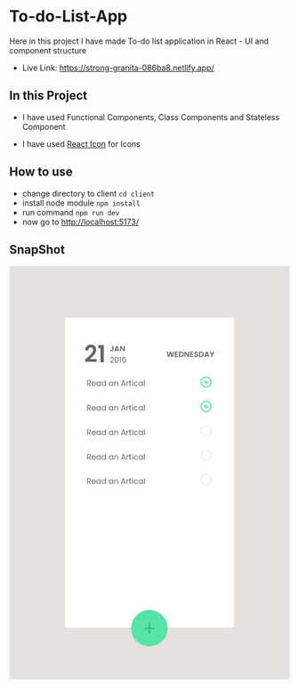 # To-do-List-App

Here in this project I have made To-do list application in React - UI and component structure

- Live Link: https://strong-granita-086ba8.netlify.app/

## In this Project 

- I have used Functional Components, Class Components and Stateless Component

- I have used [React Icon](https://react-icons.github.io/react-icons) for Icons

## How to use

- change directory to client ``cd client``
- install node module ``npm install``
- run command ``npm run dev``
- now go to [http://localhost:5173/](http://localhost:5173/)

## SnapShot

![screen-shot](./public/snapshot-of-todo.png)
